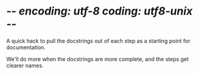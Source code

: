 # -*- encoding: utf-8  coding: utf8-unix -*-

A quick hack to pull the docstrings out of each step
as a starting point for documentation.

We'll do more when the docstrings are more complete,
and the steps get clearer names.

